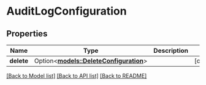 # AuditLogConfiguration

## Properties

Name | Type | Description | Notes
------------ | ------------- | ------------- | -------------
**delete** | Option<[**models::DeleteConfiguration**](DeleteConfiguration.md)> |  | [optional]

[[Back to Model list]](../README.md#documentation-for-models) [[Back to API list]](../README.md#documentation-for-api-endpoints) [[Back to README]](../README.md)


